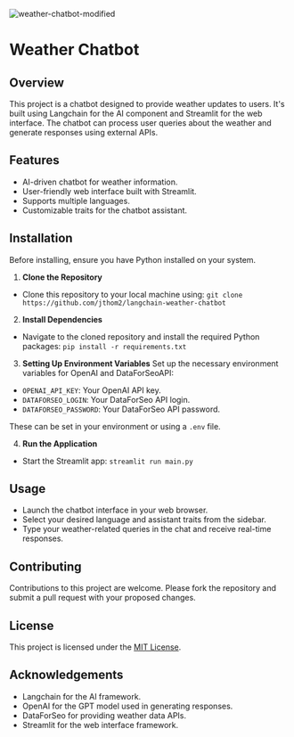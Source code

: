 ![weather-chatbot-modified](https://github.com/jthom2/langchain-weather-chatbot/assets/134821369/9eb6d14f-49dd-43c9-a16d-3aaf398cf50e)

# Weather Chatbot

## Overview
This project is a chatbot designed to provide weather updates to users. It's built using Langchain for the AI component and Streamlit for the web interface. The chatbot can process user queries about the weather and generate responses using external APIs.

## Features
- AI-driven chatbot for weather information.
- User-friendly web interface built with Streamlit.
- Supports multiple languages.
- Customizable traits for the chatbot assistant.

## Installation

Before installing, ensure you have Python installed on your system.

1. **Clone the Repository**
- Clone this repository to your local machine using:
     `git clone https://github.com/jthom2/langchain-weather-chatbot`

2. **Install Dependencies**
- Navigate to the cloned repository and install the required Python packages:
    `pip install -r requirements.txt`

3. **Setting Up Environment Variables**
Set up the necessary environment variables for OpenAI and DataForSeoAPI:
- `OPENAI_API_KEY`: Your OpenAI API key.
- `DATAFORSEO_LOGIN`: Your DataForSeo API login.
- `DATAFORSEO_PASSWORD`: Your DataForSeo API password.

These can be set in your environment or using a `.env` file.

4. **Run the Application**
- Start the Streamlit app:
    `streamlit run main.py`

## Usage
- Launch the chatbot interface in your web browser.
- Select your desired language and assistant traits from the sidebar.
- Type your weather-related queries in the chat and receive real-time responses.

## Contributing
Contributions to this project are welcome. Please fork the repository and submit a pull request with your proposed changes.

## License
This project is licensed under the [MIT License](LICENSE).

## Acknowledgements
- Langchain for the AI framework.
- OpenAI for the GPT model used in generating responses.
- DataForSeo for providing weather data APIs.
- Streamlit for the web interface framework.
